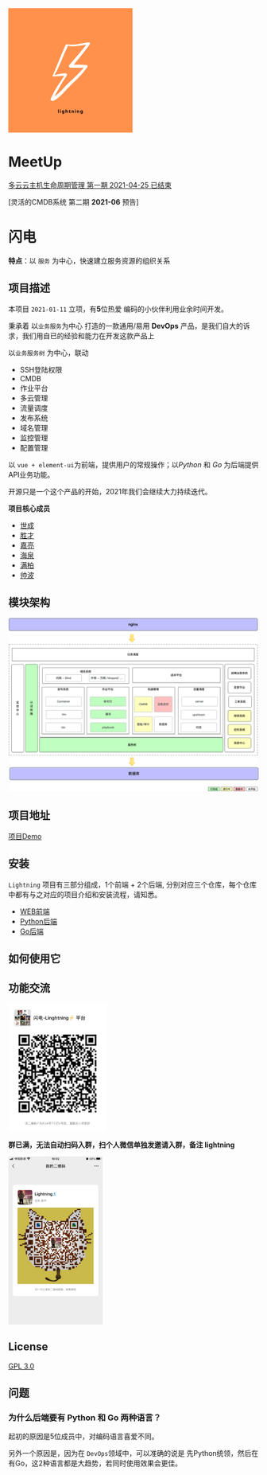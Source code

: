 <img src="./imgs/lightning.png" alt="lightning!" style="zoom:50%;" />







# MeetUp

[多云云主机生命周期管理 第一期 2021-04-25 已结束]()

[灵活的CMDB系统 第二期 **2021-06** 预告]



# 闪电

**特点**：以 `服务` 为中心，快速建立服务资源的组织关系



## 项目描述

本项目 `2021-01-11` 立项，有**5**位热爱 编码的小伙伴利用业余时间开发。

秉承着 以`业务服务`为中心 打造的一款通用/易用 **DevOps** 产品，是我们自大的诉求，我们用自已的经验和能力在开发这款产品上

以`业务服务树` 为中心，联动

- SSH登陆权限
- CMDB
- 作业平台
- 多云管理
- 流量调度
- 发布系统
- 域名管理
- 监控管理
- 配置管理



以 `vue + element-ui`为前端，提供用户的常规操作；以*Python* 和 *Go* 为后端提供 API业务功能。



开源只是一个这个产品的开始，2021年我们会继续大力持续迭代。


**项目核心成员**
- [世成]()
- [胜才]()
- [嘉亮]()
- [海泉]()
- [满柏]()
- [帅波]()

## 模块架构

<img src="./imgs/ops-2021-arch.png" alt="ops-2021-arch" style="zoom:50%;" />

## 项目地址

[项目Demo](http://www.aiops724.com/)



## 安装

`Lightning` 项目有三部分组成，1个前端 + 2个后端, 分别对应三个仓库，每个仓库中都有与之对应的项目介绍和安装流程，请知悉。

- [WEB前端](https://github.com/zhengyansheng/lightning-fe) 
- [Python后端](https://github.com/zhengyansheng/lightning-ops)
- [Go后端](https://github.com/zhengyansheng/lightning-go)



## 如何使用它

## 功能交流

<img src="./imgs/lightning-wechat.png" alt="lightning-wechat" style="zoom: 25%;" />

**群已满，无法自动扫码入群，扫个人微信单独发邀请入群，备注 lightning**

<img src="./imgs/lightnning.png" alt="lightnning" style="zoom:33%;" />


## License

[GPL 3.0](./LICENSE)

## 问题

### 为什么后端要有 Python 和 Go 两种语言？

起初的原因是5位成员中，对编码语言喜爱不同。

另外一个原因是，因为在 `DevOps`领域中，可以准确的说是 先Python统领，然后在有Go，这2种语言都是大趋势，若同时使用效果会更佳。



























